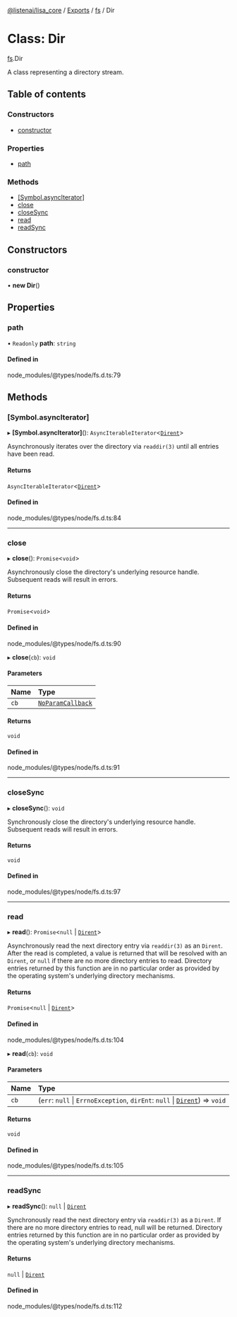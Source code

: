 [@listenai/lisa_core](../README.md) / [Exports](../modules.md) / [fs](../modules/fs.md) / Dir

# Class: Dir

[fs](../modules/fs.md).Dir

A class representing a directory stream.

## Table of contents

### Constructors

- [constructor](fs.dir.md#constructor)

### Properties

- [path](fs.dir.md#path)

### Methods

- [[Symbol.asyncIterator]](fs.dir.md#[symbol.asynciterator])
- [close](fs.dir.md#close)
- [closeSync](fs.dir.md#closesync)
- [read](fs.dir.md#read)
- [readSync](fs.dir.md#readsync)

## Constructors

### constructor

• **new Dir**()

## Properties

### path

• `Readonly` **path**: `string`

#### Defined in

node_modules/@types/node/fs.d.ts:79

## Methods

### [Symbol.asyncIterator]

▸ **[Symbol.asyncIterator]**(): `AsyncIterableIterator`<[`Dirent`](fs.dirent.md)\>

Asynchronously iterates over the directory via `readdir(3)` until all entries have been read.

#### Returns

`AsyncIterableIterator`<[`Dirent`](fs.dirent.md)\>

#### Defined in

node_modules/@types/node/fs.d.ts:84

___

### close

▸ **close**(): `Promise`<`void`\>

Asynchronously close the directory's underlying resource handle.
Subsequent reads will result in errors.

#### Returns

`Promise`<`void`\>

#### Defined in

node_modules/@types/node/fs.d.ts:90

▸ **close**(`cb`): `void`

#### Parameters

| Name | Type |
| :------ | :------ |
| `cb` | [`NoParamCallback`](../modules/fs.md#noparamcallback) |

#### Returns

`void`

#### Defined in

node_modules/@types/node/fs.d.ts:91

___

### closeSync

▸ **closeSync**(): `void`

Synchronously close the directory's underlying resource handle.
Subsequent reads will result in errors.

#### Returns

`void`

#### Defined in

node_modules/@types/node/fs.d.ts:97

___

### read

▸ **read**(): `Promise`<``null`` \| [`Dirent`](fs.dirent.md)\>

Asynchronously read the next directory entry via `readdir(3)` as an `Dirent`.
After the read is completed, a value is returned that will be resolved with an `Dirent`, or `null` if there are no more directory entries to read.
Directory entries returned by this function are in no particular order as provided by the operating system's underlying directory mechanisms.

#### Returns

`Promise`<``null`` \| [`Dirent`](fs.dirent.md)\>

#### Defined in

node_modules/@types/node/fs.d.ts:104

▸ **read**(`cb`): `void`

#### Parameters

| Name | Type |
| :------ | :------ |
| `cb` | (`err`: ``null`` \| `ErrnoException`, `dirEnt`: ``null`` \| [`Dirent`](fs.dirent.md)) => `void` |

#### Returns

`void`

#### Defined in

node_modules/@types/node/fs.d.ts:105

___

### readSync

▸ **readSync**(): ``null`` \| [`Dirent`](fs.dirent.md)

Synchronously read the next directory entry via `readdir(3)` as a `Dirent`.
If there are no more directory entries to read, null will be returned.
Directory entries returned by this function are in no particular order as provided by the operating system's underlying directory mechanisms.

#### Returns

``null`` \| [`Dirent`](fs.dirent.md)

#### Defined in

node_modules/@types/node/fs.d.ts:112
